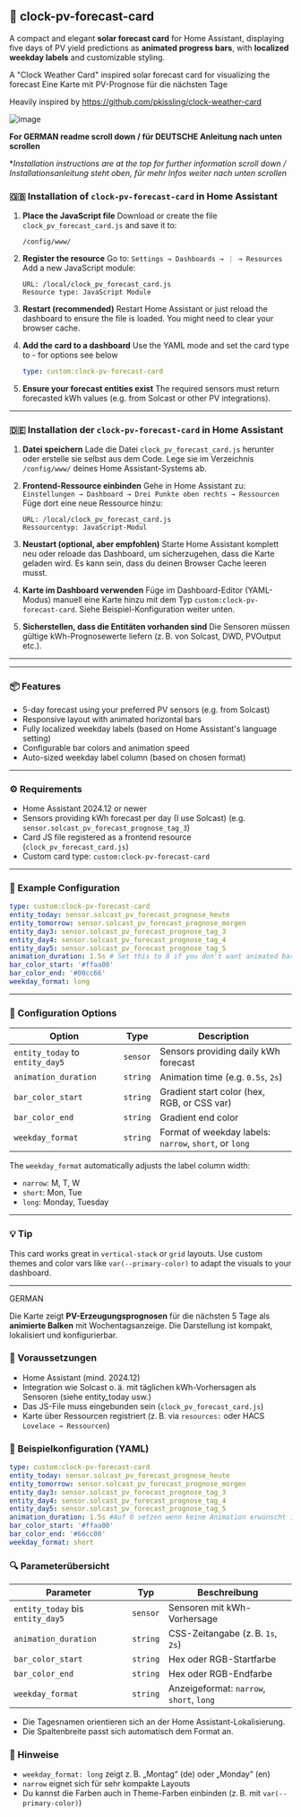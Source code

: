 ## 🔆 clock-pv-forecast-card
A compact and elegant **solar forecast card** for Home Assistant, displaying five days of PV yield predictions as **animated progress bars**, with **localized weekday labels** and customizable styling.

A "Clock Weather Card" inspired solar forecast card for visualizing the forecast
Eine Karte mit PV-Prognose für die nächsten Tage

Heavily inspired by https://github.com/pkissling/clock-weather-card

![image](https://github.com/user-attachments/assets/0b4fa0bc-5e63-40c8-be15-165816b01de4)


**For GERMAN readme scroll down / für DEUTSCHE Anleitung nach unten scrollen**

**Installation instructions are at the top for further information scroll down / Installationsanleitung steht oben, für mehr Infos weiter nach unten scrollen*

### 🇬🇧 Installation of `clock-pv-forecast-card` in Home Assistant

1. **Place the JavaScript file**
   Download or create the file `clock_pv_forecast_card.js` and save it to:

   ```
   /config/www/
   ```

2. **Register the resource**
   Go to:
   `Settings → Dashboards → ⋮ → Resources`
   Add a new JavaScript module:

   ```text
   URL: /local/clock_pv_forecast_card.js
   Resource type: JavaScript Module
   ```

3. **Restart (recommended)**
   Restart Home Assistant or just reload the dashboard to ensure the file is loaded. You might need to clear your browser cache.

4. **Add the card to a dashboard**
   Use the YAML mode and set the card type to - for options see below

   ```yaml
   type: custom:clock-pv-forecast-card
   ```

5. **Ensure your forecast entities exist**
   The required sensors must return forecasted kWh values (e.g. from Solcast or other PV integrations).
---
### 🇩🇪 Installation der `clock-pv-forecast-card` in Home Assistant

1. **Datei speichern**
   Lade die Datei `clock_pv_forecast_card.js` herunter oder erstelle sie selbst aus dem Code.
   Lege sie im Verzeichnis `/config/www/` deines Home Assistant-Systems ab.

2. **Frontend-Ressource einbinden**
   Gehe in Home Assistant zu:
   `Einstellungen → Dashboard → Drei Punkte oben rechts → Ressourcen`
   Füge dort eine neue Ressource hinzu:

   ```text
   URL: /local/clock_pv_forecast_card.js
   Ressourcentyp: JavaScript-Modul
   ```

3. **Neustart (optional, aber empfohlen)**
   Starte Home Assistant komplett neu oder reloade  das Dashboard, um sicherzugehen, dass die Karte geladen wird. Es kann sein, dass du deinen Browser Cache leeren musst.

4. **Karte im Dashboard verwenden**
   Füge im Dashboard-Editor (YAML-Modus) manuell eine Karte hinzu mit dem Typ `custom:clock-pv-forecast-card`.
   Siehe Beispiel-Konfiguration weiter unten.

5. **Sicherstellen, dass die Entitäten vorhanden sind**
   Die Sensoren müssen gültige kWh-Prognosewerte liefern (z. B. von Solcast, DWD, PVOutput etc.).

---
---

### 📦 Features

* 5-day forecast using your preferred PV sensors (e.g. from Solcast)
* Responsive layout with animated horizontal bars
* Fully localized weekday labels (based on Home Assistant's language setting)
* Configurable bar colors and animation speed
* Auto-sized weekday label column (based on chosen format)

---

### ⚙️ Requirements

* Home Assistant 2024.12 or newer
* Sensors providing kWh forecast per day (I use Solcast) (e.g. `sensor.solcast_pv_forecast_prognose_tag_3`)
* Card JS file registered as a frontend resource (`clock_pv_forecast_card.js`)
* Custom card type: `custom:clock-pv-forecast-card`

---

### 🧩 Example Configuration

```yaml
type: custom:clock-pv-forecast-card
entity_today: sensor.solcast_pv_forecast_prognose_heute
entity_tomorrow: sensor.solcast_pv_forecast_prognose_morgen
entity_day3: sensor.solcast_pv_forecast_prognose_tag_3
entity_day4: sensor.solcast_pv_forecast_prognose_tag_4
entity_day5: sensor.solcast_pv_forecast_prognose_tag_5
animation_duration: 1.5s # Set this to 0 if you don't want animated bars
bar_color_start: '#ffaa00'
bar_color_end: '#00cc66'
weekday_format: long
```

---

### 🔧 Configuration Options

| Option                          | Type     | Description                                            |
| ------------------------------- | -------- | ------------------------------------------------------ |
| `entity_today` to `entity_day5` | `sensor` | Sensors providing daily kWh forecast                   |
| `animation_duration`            | `string` | Animation time (e.g. `0.5s`, `2s`)                     |
| `bar_color_start`               | `string` | Gradient start color (hex, RGB, or CSS var)            |
| `bar_color_end`                 | `string` | Gradient end color                                     |
| `weekday_format`                | `string` | Format of weekday labels: `narrow`, `short`, or `long` |

The `weekday_format` automatically adjusts the label column width:

* `narrow`: M, T, W
* `short`: Mon, Tue
* `long`: Monday, Tuesday

---

### 💡 Tip

This card works great in `vertical-stack` or `grid` layouts. Use custom themes and color vars like `var(--primary-color)` to adapt the visuals to your dashboard.

----------------------------------------
GERMAN

Die Karte zeigt **PV-Erzeugungsprognosen** für die nächsten 5 Tage als **animierte Balken** mit Wochentagsanzeige. Die Darstellung ist kompakt, lokalisiert und konfigurierbar.

### 🔧 Voraussetzungen

* Home Assistant (mind. 2024.12)
* Integration wie Solcast o. ä. mit täglichen kWh-Vorhersagen als Sensoren (siehe entity_today usw.)
* Das JS-File muss eingebunden sein (`clock_pv_forecast_card.js`)
* Karte über Ressourcen registriert (z. B. via `resources:` oder HACS `Lovelace → Ressourcen`)

### 🧩 Beispielkonfiguration (YAML)

```yaml
type: custom:clock-pv-forecast-card
entity_today: sensor.solcast_pv_forecast_prognose_heute
entity_tomorrow: sensor.solcast_pv_forecast_prognose_morgen
entity_day3: sensor.solcast_pv_forecast_prognose_tag_3
entity_day4: sensor.solcast_pv_forecast_prognose_tag_4
entity_day5: sensor.solcast_pv_forecast_prognose_tag_5
animation_duration: 1.5s #Auf 0 setzen wenn keine Animation erwünscht ist
bar_color_start: '#ffaa00'
bar_color_end: '#66cc00'
weekday_format: short
```

### 🔍 Parameterübersicht

| Parameter                        | Typ      | Beschreibung                             |
| -------------------------------- | -------- | ---------------------------------------- |
| `entity_today` bis `entity_day5` | `sensor` | Sensoren mit kWh-Vorhersage              |
| `animation_duration`             | `string` | CSS-Zeitangabe (z. B. `1s`, `2s`)        |
| `bar_color_start`                | `string` | Hex oder RGB-Startfarbe                  |
| `bar_color_end`                  | `string` | Hex oder RGB-Endfarbe                    |
| `weekday_format`                 | `string` | Anzeigeformat: `narrow`, `short`, `long` |

* Die Tagesnamen orientieren sich an der Home Assistant-Lokalisierung.
* Die Spaltenbreite passt sich automatisch dem Format an.

### 🧪 Hinweise

* `weekday_format: long` zeigt z. B. „Montag“ (de) oder „Monday“ (en)
* `narrow` eignet sich für sehr kompakte Layouts
* Du kannst die Farben auch in Theme-Farben einbinden (z. B. mit `var(--primary-color)`)

